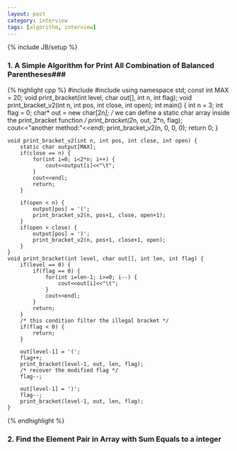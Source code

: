 ```yaml
---
layout: post
category: interview 
tags: [algorithm, interview]
---
```

{% include JB/setup %}

### 1. A Simple Algorithm for Print All Combination of Balanced Parentheses###     
{% highlight cpp %}
    #include<iostream>
    #include<cassert>
    using namespace std;
    const int MAX = 20;
    void print_bracket(int level, char out[], int n, int flag);
    void print_bracket_v2(int n, int pos, int close, int open);
    int main() {
        int n = 3;
        int flag = 0;
        char* out = new char[2*n];
        /* we can define a static char array inside the print_bracket function */
        print_bracket(2*n, out, 2*n, flag);
        cout<<"another method:"<<endl;
        print_bracket_v2(n, 0, 0, 0);
        return 0;
    }
    
    void print_bracket_v2(int n, int pos, int close, int open) {
        static char output[MAX];
        if(close == n) {
            for(int i=0; i<2*n; i++) {
                cout<<output[i]<<"\t";
            }
            cout<<endl;
            return;
        }
    
        if(open < n) {
            output[pos] = '(';
            print_bracket_v2(n, pos+1, close, open+1);
        }
        if(open > close) {
            output[pos] = ')';
            print_bracket_v2(n, pos+1, close+1, open);
        }
    }
    void print_bracket(int level, char out[], int len, int flag) {
        if(level == 0) {
            if(flag == 0) {
                for(int i=len-1; i>=0; i--) {
                    cout<<out[i]<<"\t";
                }
                cout<<endl;
            }
            return;
        }
        /* this condition filter the illegal bracket */
        if(flag < 0) {
            return;
        }
    
        out[level-1] = '(';
        flag++;
        print_bracket(level-1, out, len, flag);
        /* recover the modified flag */
        flag--;
    
        out[level-1] = ')';
        flag--;
        print_bracket(level-1, out, len, flag);
    }
{% endhighlight %}     

### 2. Find the Element Pair in Array with Sum Equals to a integer ###    

